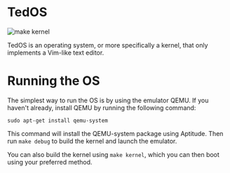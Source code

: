 TedOS
=====

![make kernel](https://github.com/Pancake/VimOS/workflows/make%20kernel/badge.svg)

TedOS is an operating system, or more specifically a kernel, that only implements a Vim-like text editor.

Running the OS
==============
The simplest way to run the OS is by using the emulator QEMU. If you haven't already, install QEMU by running the following command:

```
sudo apt-get install qemu-system
```

This command will install the QEMU-system package using Aptitude. Then run `make debug` to build the kernel and launch the emulator.

You can also build the kernel using `make kernel`, which you can then boot using your preferred method.
